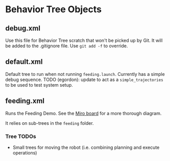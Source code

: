 # Behavior Tree Objects

## debug.xml

Use this file for Behavior Tree scratch that won't be picked up by Git. It will be added to the .gitignore file. Use `git add -f` to override.

## default.xml

Default tree to run when not running `feeding.launch`. Currently has a simple debug sequence. TODO (egordon): update to act as a `simple_trajectories` to be used to test system setup.

## feeding.xml

Runs the Feeding Demo. See the [Miro board](https://miro.com/app/board/uXjVPF445sc=/) for a more thorough diagram.

It relies on sub-trees in the `feeding` folder.

### Tree TODOs

* Small trees for moving the robot (i.e. combining planning and execute operations)

